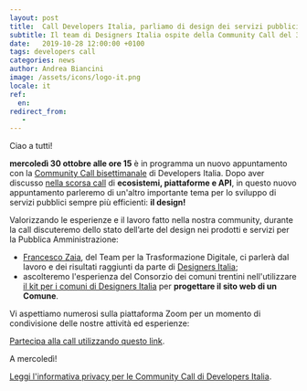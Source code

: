 ```yaml
---
layout: post
title:  Call Developers Italia, parliamo di design dei servizi pubblici
subtitle: Il team di Designers Italia ospite della Community Call del 30 novembre
date:   2019-10-28 12:00:00 +0100
tags: developers call
categories: news
author: Andrea Biancini
image: /assets/icons/logo-it.png
locale: it
ref:
  en: 
redirect_from:
   -
---
```


Ciao a tutti!

**mercoledì 30 ottobre alle ore 15** è in programma un nuovo appuntamento con la [Community Call bisettimanale](https://developers.italia.it/it/news/2019/09/03/una-call-per-la-community-di-Developers-Italia) di Developers Italia.
Dopo aver discusso [nella scorsa call](https://developers.italia.it/it/news/2019/10/11/Appuntamento-in-call-con-Developers-Italia) di **ecosistemi, piattaforme e API**, in questo nuovo appuntamento parleremo di un'altro importante tema per lo sviluppo di servizi pubblici sempre più efficienti: **il design!**

Valorizzando le esperienze e il lavoro fatto nella nostra community, durante la call discuteremo dello stato dell’arte del design nei prodotti e servizi per la Pubblica Amministrazione:

- [Francesco Zaia](https://teamdigitale.governo.it/it/people/francesco-zaia.htm), del Team per la Trasformazione Digitale, ci parlerà dal lavoro e dei risultati raggiunti da parte di [Designers Italia](https://designers.italia.it/);
- ascolteremo l'esperienza del Consorzio dei comuni trentini nell'utilizzare [il kit per i comuni di Designers Italia](https://designers.italia.it/kit/comuni/) per **progettare il sito web di un Comune**. 

Vi aspettiamo numerosi sulla piattaforma Zoom per un momento di condivisione delle nostre attività ed esperienze:

[Partecipa alla call utilizzando questo link](https://zoom.us/j/980887806).

A mercoledì!






[Leggi l'informativa privacy per le Community Call di Developers Italia](https://developers.italia.it/it/info-privacy-communitycall).
